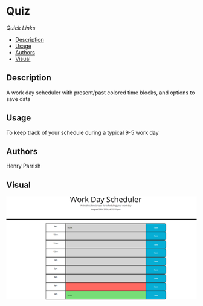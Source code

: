 # Quiz
*Quick Links*
- [Description](#Description)
- [Usage](#Usage)
- [Authors](#Authors)
- [Visual](#Visual1)

## Description
A work day scheduler with present/past colored time blocks, and options to save data

## Usage
To keep track of your schedule during a typical 9-5 work day
## Authors
Henry Parrish

## Visual
![ScreenShot](WorkDayImg.PNG)



